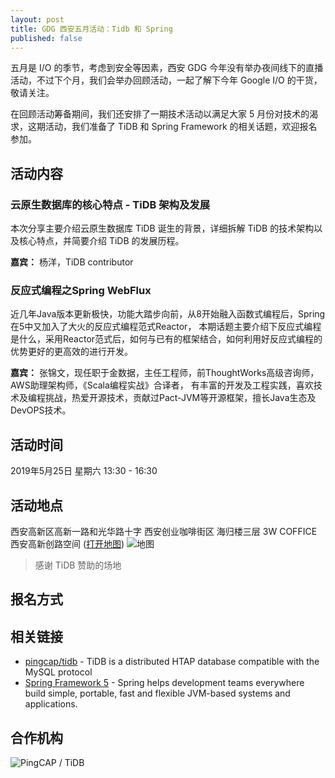 ```yaml
---
layout: post
title: GDG 西安五月活动：Tidb 和 Spring
published: false
---
```


五月是 I/O 的季节，考虑到安全等因素，西安 GDG 今年没有举办夜间线下的直播活动，不过下个月，我们会举办回顾活动，一起了解下今年 Google I/O 的干货，敬请关注。

在回顾活动筹备期间，我们还安排了一期技术活动以满足大家 5 月份对技术的渴求，这期活动，我们准备了 TiDB 和 Spring Framework 的相关话题，欢迎报名参加。

## 活动内容

### 云原生数据库的核心特点 - TiDB 架构及发展

本次分享主要介绍云原生数据库 TiDB 诞生的背景，详细拆解 TiDB 的技术架构以及核心特点，并简要介绍 TiDB 的发展历程。

**嘉宾：** 杨洋，TiDB contributor

### 反应式编程之Spring WebFlux

近几年Java版本更新极快，功能大踏步向前，从8开始融入函数式编程后，Spring在5中又加入了大火的反应式编程范式Reactor，
本期话题主要介绍下反应式编程是什么，采用Reactor范式后，如何与已有的框架结合，如何利用好反应式编程的优势更好的更高效的进行开发。

**嘉宾：** 张锦文，现任职于金数据，主任工程师，前ThoughtWorks高级咨询师，AWS助理架构师，《Scala编程实战》合译者，
有丰富的开发及工程实践，喜欢技术及编程挑战，热爱开源技术，贡献过Pact-JVM等开源框架，擅长Java生态及DevOPS技术。

## 活动时间

2019年5月25日 星期六 13:30 - 16:30 

## 活动地点

西安高新区高新一路和光华路十字 西安创业咖啡街区 海归楼三层 3W COFFICE 西安高新创路空间 ([打开地图](https://ditu.amap.com/place/B0FFIBIC6D))
![地图](https://s1.ax1x.com/2018/03/04/9yaBJH.png)

> 感谢 TiDB 赞助的场地

## 报名方式



## 相关链接

- [pingcap/tidb](https://github.com/pingcap/tidb) - TiDB is a distributed HTAP database compatible with the MySQL protocol
- [Spring Framework 5](https://spring.io/) - Spring helps development teams everywhere
    build simple, portable, fast and flexible JVM-based systems and applications.
    
## 合作机构

![PingCAP / TiDB](https://i.loli.net/2019/05/10/5cd58256b063c.png)

